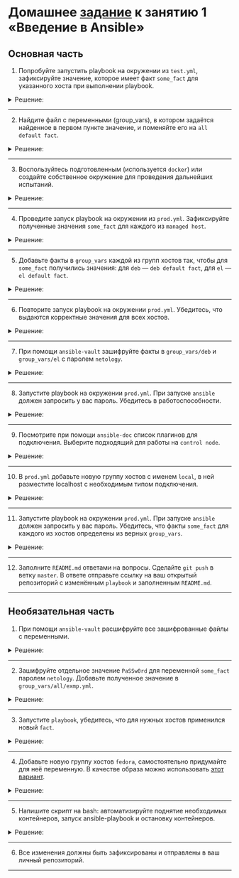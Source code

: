 # Домашнее [задание](https://github.com/netology-code/mnt-homeworks/blob/MNT-video/08-ansible-01-base/README.md) к занятию 1 «Введение в Ansible»

## Основная часть

1. Попробуйте запустить playbook на окружении из `test.yml`, зафиксируйте значение, которое имеет факт `some_fact` для указанного хоста при выполнении playbook.

<details><summary>Решение:</summary>

`some_fact`=`12`
```shell
08-ansible-01-base/playbooks(master)]$ ansible-playbook site.yml -i inventory/test.yml

PLAY [Print os facts] ************************************************************************************************************************************************************************

TASK [Gathering Facts] ***********************************************************************************************************************************************************************
ok: [localhost]

TASK [Print OS] ******************************************************************************************************************************************************************************
ok: [localhost] => {
    "msg": "Ubuntu"
}

TASK [Print fact] ****************************************************************************************************************************************************************************
ok: [localhost] => {
    "msg": 12
}

PLAY RECAP ***********************************************************************************************************************************************************************************
localhost                  : ok=3    changed=0    unreachable=0    failed=0    skipped=0    rescued=0    ignored=0
```

</details>

---

2. Найдите файл с переменными (group_vars), в котором задаётся найденное в первом пункте значение, и поменяйте его на `all default fact`.

<details><summary>Решение:</summary>

`08-ansible-01-base/playbooks/group_vars/all/examp.yml`:
```yaml
---
  some_fact: all default fact
```

```shell
$ ansible-playbook site.yml -i inventory/test.yml

PLAY [Print os facts] *******************************************************************************************************************************************************************

TASK [Gathering Facts] ******************************************************************************************************************************************************************
ok: [localhost]

TASK [Print OS] *************************************************************************************************************************************************************************
ok: [localhost] => {
    "msg": "Ubuntu"
}

TASK [Print fact] ***********************************************************************************************************************************************************************
ok: [localhost] => {
    "msg": "all default fact"
}

PLAY RECAP ******************************************************************************************************************************************************************************
localhost                  : ok=3    changed=0    unreachable=0    failed=0    skipped=0    rescued=0    ignored=0
```

</details>

---

3. Воспользуйтесь подготовленным (используется `docker`) или создайте собственное окружение для проведения дальнейших испытаний.

<details><summary>Решение:</summary>

```shell
$ docker ps -a
CONTAINER ID   IMAGE                           COMMAND                  CREATED          STATUS                     PORTS     NAMES
69395be4b800   ubuntu:latest                   "tail -f /dev/null"      12 minutes ago   Up 12 minutes                        ubuntu
2c30d921cfca   centos:7                        "tail -f /dev/null"      25 minutes ago   Up 25 minutes                        centos7
```

</details>

---

4. Проведите запуск playbook на окружении из `prod.yml`. Зафиксируйте полученные значения `some_fact` для каждого из `managed host`.

<details><summary>Решение:</summary>

```shell
$ ansible-playbook site.yml -i inventory/prod.yml

PLAY [Print os facts] *******************************************************************************************************************************************************************

TASK [Gathering Facts] ******************************************************************************************************************************************************************
ok: [ubuntu]
ok: [centos7]

TASK [Print OS] *************************************************************************************************************************************************************************
ok: [centos7] => {
    "msg": "CentOS"
}
ok: [ubuntu] => {
    "msg": "Ubuntu"
}

TASK [Print fact] ***********************************************************************************************************************************************************************
ok: [centos7] => {
    "msg": "el"
}
ok: [ubuntu] => {
    "msg": "deb"
}

PLAY RECAP ******************************************************************************************************************************************************************************
centos7                    : ok=3    changed=0    unreachable=0    failed=0    skipped=0    rescued=0    ignored=0   
ubuntu                     : ok=3    changed=0    unreachable=0    failed=0    skipped=0    rescued=0    ignored=0
```

</details>

---

5. Добавьте факты в `group_vars` каждой из групп хостов так, чтобы для `some_fact` получились значения: для `deb` — `deb default fact`, для `el` — `el default fact`.

<details><summary>Решение:</summary>

```shell
$ cat group_vars/{deb,el}/examp.yml
---
  some_fact: "deb default fact"
---
  some_fact: "el default fact"
```

</details>

---

6.  Повторите запуск playbook на окружении `prod.yml`. Убедитесь, что выдаются корректные значения для всех хостов.

<details><summary>Решение:</summary>

```shell
$ ansible-playbook site.yml -i inventory/prod.yml

PLAY [Print os facts] *******************************************************************************************************************************************************************

TASK [Gathering Facts] ******************************************************************************************************************************************************************
ok: [ubuntu]
ok: [centos7]

TASK [Print OS] *************************************************************************************************************************************************************************
ok: [centos7] => {
    "msg": "CentOS"
}
ok: [ubuntu] => {
    "msg": "Ubuntu"
}

TASK [Print fact] ***********************************************************************************************************************************************************************
ok: [centos7] => {
    "msg": "el default fact"
}
ok: [ubuntu] => {
    "msg": "deb default fact"
}

PLAY RECAP ******************************************************************************************************************************************************************************
centos7                    : ok=3    changed=0    unreachable=0    failed=0    skipped=0    rescued=0    ignored=0   
ubuntu                     : ok=3    changed=0    unreachable=0    failed=0    skipped=0    rescued=0    ignored=0
```

</details>

---

7. При помощи `ansible-vault` зашифруйте факты в `group_vars/deb` и `group_vars/el` с паролем `netology`.

<details><summary>Решение:</summary>

```shell
$ ansible-vault encrypt group_vars/{deb,el}/examp.yml
New Vault password: 
Confirm New Vault password: 
Encryption successful
```

```shell
$ cat group_vars/{deb,el}/examp.yml
$ANSIBLE_VAULT;1.1;AES256
38306163313239376532393663653038306433613563373032653732356661623862373163376339
3161303463363035326266326234393733396330653437350a333437353933353233643133373663
36336565646438303732393664346437333132343665313331323539616135613439326666313934
3939666462323763320a633031313339303331376266396262666466626233643936623832376164
35383938636263633838613134366231386439333435656265376264323730376363396532656537
6538333661613833636338383834373162323937363435643561
$ANSIBLE_VAULT;1.1;AES256
64353164383132333331346430366363333733616634663431653161303139643266333064366634
3830386364313937613364373833383236653161386232360a383031363764336637363732633761
33633465323565373132313766653465653331623130393862376262393137396130383462633535
3064353764626433320a643732343361666537333338376439356536353733383039663939373161
30373632316462396464623032313030653031326661383338363337323864373761643962643732
6536663136306136373565663164356464353966336535623362
```

</details>

---

8. Запустите playbook на окружении `prod.yml`. При запуске `ansible` должен запросить у вас пароль. Убедитесь в работоспособности.

<details><summary>Решение:</summary>

```shell
$ ansible-playbook site.yml -i inventory/prod.yml --ask-vault-pass
Vault password: 

PLAY [Print os facts] *******************************************************************************************************************************************************************

TASK [Gathering Facts] ******************************************************************************************************************************************************************
ok: [ubuntu]
ok: [centos7]

TASK [Print OS] *************************************************************************************************************************************************************************
ok: [centos7] => {
    "msg": "CentOS"
}
ok: [ubuntu] => {
    "msg": "Ubuntu"
}

TASK [Print fact] ***********************************************************************************************************************************************************************
ok: [centos7] => {
    "msg": "el default fact"
}
ok: [ubuntu] => {
    "msg": "deb default fact"
}

PLAY RECAP ******************************************************************************************************************************************************************************
centos7                    : ok=3    changed=0    unreachable=0    failed=0    skipped=0    rescued=0    ignored=0   
ubuntu                     : ok=3    changed=0    unreachable=0    failed=0    skipped=0    rescued=0    ignored=0
```

</details>

---

9. Посмотрите при помощи `ansible-doc` список плагинов для подключения. Выберите подходящий для работы на `control node`.

<details><summary>Решение:</summary>

`control node` - машина, с которой идёт управление через ansible
Ищем плагины для подключения (connection), видим большой список. Пробуем отфильтровать по `control`:
```shell
$ ansible-doc -t connection -l | grep -i "control"
ansible.builtin.local          execute on controller
community.docker.nsenter       execute on host running controller container
```

Видимо, нам нужен первый - `ansible.builtin.local`

</details>

---

10. В `prod.yml` добавьте новую группу хостов с именем  `local`, в ней разместите localhost с необходимым типом подключения.

<details><summary>Решение:</summary>

Добавляем в `prod.yml` следующие строки:
```yaml
  local:
    hosts:
      localhost:
        ansible_connection: local
```

</details>

---

11. Запустите playbook на окружении `prod.yml`. При запуске `ansible` должен запросить у вас пароль. Убедитесь, что факты `some_fact` для каждого из хостов определены из верных `group_vars`.

<details><summary>Решение:</summary>

```shell
$ ansible-playbook site.yml -i inventory/prod.yml --ask-vault-pass
Vault password: 

PLAY [Print os facts] *******************************************************************************************************************************************************************

TASK [Gathering Facts] ******************************************************************************************************************************************************************
ok: [ubuntu]
ok: [localhost]
ok: [centos7]

TASK [Print OS] *************************************************************************************************************************************************************************
ok: [centos7] => {
    "msg": "CentOS"
}
ok: [ubuntu] => {
    "msg": "Ubuntu"
}
ok: [localhost] => {
    "msg": "Ubuntu"
}

TASK [Print fact] ***********************************************************************************************************************************************************************
ok: [centos7] => {
    "msg": "el default fact"
}
ok: [ubuntu] => {
    "msg": "deb default fact"
}
ok: [localhost] => {
    "msg": "all default fact"
}

PLAY RECAP ******************************************************************************************************************************************************************************
centos7                    : ok=3    changed=0    unreachable=0    failed=0    skipped=0    rescued=0    ignored=0   
localhost                  : ok=3    changed=0    unreachable=0    failed=0    skipped=0    rescued=0    ignored=0   
ubuntu                     : ok=3    changed=0    unreachable=0    failed=0    skipped=0    rescued=0    ignored=0 
```

</details>

---

12. Заполните `README.md` ответами на вопросы. Сделайте `git push` в ветку `master`. В ответе отправьте ссылку на ваш открытый репозиторий с изменённым `playbook` и заполненным `README.md`.

---

## Необязательная часть

1. При помощи `ansible-vault` расшифруйте все зашифрованные файлы с переменными.

<details><summary>Решение:</summary>

```shell
$ ansible-vault decrypt group_vars/{deb,el}/*
Vault password: 
Decryption successful
```

```shell
 cat group_vars/{deb,el}/*
---
  some_fact: "deb default fact"
---
  some_fact: "el default fact"
```

</details>

---

2. Зашифруйте отдельное значение `PaSSw0rd` для переменной `some_fact` паролем `netology`. Добавьте полученное значение в `group_vars/all/exmp.yml`.

<details><summary>Решение:</summary>

```shell
$ ansible-vault encrypt_string
New Vault password: 
Confirm New Vault password: 
Reading plaintext input from stdin. (ctrl-d to end input, twice if your content does not already have a newline)
PaSSw0rd                   
Encryption successful
!vault |
          $ANSIBLE_VAULT;1.1;AES256
          65643633363935323966303932343830313164663062316164303061393432643537376539666131
          3337333139616130663264656131653538633033366439370a343132613838613133636137346630
          30616465646632633236343135376533356333303734333032333531646435306130396666646337
          3461386533363030610a633637666134326162613839396332616537336465356265303933336336
          3735
```

```shell
$ cat group_vars/all/*
---
some_fact: !vault |
  $ANSIBLE_VAULT;1.1;AES256
  65643633363935323966303932343830313164663062316164303061393432643537376539666131
  3337333139616130663264656131653538633033366439370a343132613838613133636137346630
  30616465646632633236343135376533356333303734333032333531646435306130396666646337
  3461386533363030610a633637666134326162613839396332616537336465356265303933336336
  3735
```

</details>

---

3. Запустите `playbook`, убедитесь, что для нужных хостов применился новый `fact`.

<details><summary>Решение:</summary>

```shell
$ ansible-playbook site.yml -i inventory/prod.yml --ask-vault-pass
Vault password: 

PLAY [Print os facts] ***************************************************************************************************************************************************

TASK [Gathering Facts] **************************************************************************************************************************************************
ok: [ubuntu]
ok: [localhost]
ok: [centos7]

TASK [Print OS] *********************************************************************************************************************************************************
ok: [centos7] => {
    "msg": "CentOS"
}
ok: [ubuntu] => {
    "msg": "Ubuntu"
}
ok: [localhost] => {
    "msg": "Ubuntu"
}

TASK [Print fact] *******************************************************************************************************************************************************
ok: [centos7] => {
    "msg": "el default fact"
}
ok: [ubuntu] => {
    "msg": "deb default fact"
}
ok: [localhost] => {
    "msg": "PaSSw0rd"
}

PLAY RECAP **************************************************************************************************************************************************************
centos7                    : ok=3    changed=0    unreachable=0    failed=0    skipped=0    rescued=0    ignored=0   
localhost                  : ok=3    changed=0    unreachable=0    failed=0    skipped=0    rescued=0    ignored=0   
ubuntu                     : ok=3    changed=0    unreachable=0    failed=0    skipped=0    rescued=0    ignored=0
```

</details>

---

4. Добавьте новую группу хостов `fedora`, самостоятельно придумайте для неё переменную. В качестве образа можно использовать [этот вариант](https://hub.docker.com/r/pycontribs/fedora).

<details><summary>Решение:</summary>

Добавляем в `prod.yml` нашу новую группу 
```yaml
  fed:
    hosts:
      fedora:
        ansible_connection: docker
```

Создаём файл `08-ansible-01-base/playbooks/group_vars/fed/examp.yml` со следующим содержимым:
```yaml
---
  some_fact: "fed default fact"
```

Проверяем:
```shell
$ ansible-playbook site.yml -i inventory/prod.yml --ask-vault-pass
Vault password: 

PLAY [Print os facts] ***************************************************************************************************************************************************

TASK [Gathering Facts] **************************************************************************************************************************************************
ok: [ubuntu]
ok: [localhost]
ok: [fedora]
ok: [centos7]

TASK [Print OS] *********************************************************************************************************************************************************
ok: [centos7] => {
    "msg": "CentOS"
}
ok: [ubuntu] => {
    "msg": "Ubuntu"
}
ok: [localhost] => {
    "msg": "Ubuntu"
}
ok: [fedora] => {
    "msg": "Fedora"
}

TASK [Print fact] *******************************************************************************************************************************************************
ok: [centos7] => {
    "msg": "el default fact"
}
ok: [ubuntu] => {
    "msg": "deb default fact"
}
ok: [fedora] => {
    "msg": "fed default fact"
}
ok: [localhost] => {
    "msg": "PaSSw0rd"
}

PLAY RECAP **************************************************************************************************************************************************************
centos7                    : ok=3    changed=0    unreachable=0    failed=0    skipped=0    rescued=0    ignored=0   
fedora                     : ok=3    changed=0    unreachable=0    failed=0    skipped=0    rescued=0    ignored=0   
localhost                  : ok=3    changed=0    unreachable=0    failed=0    skipped=0    rescued=0    ignored=0   
ubuntu                     : ok=3    changed=0    unreachable=0    failed=0    skipped=0    rescued=0    ignored=0
```

</details>

---

5. Напишите скрипт на bash: автоматизируйте поднятие необходимых контейнеров, запуск ansible-playbook и остановку контейнеров.

<details><summary>Решение:</summary>

Скрипт, пришлось немного попотеть, чтобы сделать его небольшим и поискать, как подтвердить пароль, в итоге проще скормить ансиблу файл с паролем:
```shell
#!/usr/bin/env bash
docker-compose up -d
ansible-playbook site.yml -i inventory/prod.yml --vault-password-file password_file
docker-compose down
```

```shell
$ ./adv.sh
[+] Running 4/4
 ✔ Network playbooks_default  Created                                                                                                                               0.1s 
 ✔ Container ubuntu           Started                                                                                                                               0.1s 
 ✔ Container fedora           Started                                                                                                                               0.1s 
 ✔ Container centos7          Started                                                                                                                               0.1s 

PLAY [Print os facts] ***************************************************************************************************************************************************

TASK [Gathering Facts] **************************************************************************************************************************************************
ok: [localhost]
ok: [ubuntu]
ok: [fedora]
ok: [centos7]

TASK [Print OS] *********************************************************************************************************************************************************
ok: [centos7] => {
    "msg": "CentOS"
}
ok: [ubuntu] => {
    "msg": "Ubuntu"
}
ok: [localhost] => {
    "msg": "Ubuntu"
}
ok: [fedora] => {
    "msg": "Fedora"
}

TASK [Print fact] *******************************************************************************************************************************************************
ok: [centos7] => {
    "msg": "el default fact"
}
ok: [ubuntu] => {
    "msg": "deb default fact"
}
ok: [localhost] => {
    "msg": "PaSSw0rd"
}
ok: [fedora] => {
    "msg": "fed default fact"
}

PLAY RECAP **************************************************************************************************************************************************************
centos7                    : ok=3    changed=0    unreachable=0    failed=0    skipped=0    rescued=0    ignored=0   
fedora                     : ok=3    changed=0    unreachable=0    failed=0    skipped=0    rescued=0    ignored=0   
localhost                  : ok=3    changed=0    unreachable=0    failed=0    skipped=0    rescued=0    ignored=0   
ubuntu                     : ok=3    changed=0    unreachable=0    failed=0    skipped=0    rescued=0    ignored=0   

[+] Running 4/4
 ✔ Container ubuntu           Removed                                                                                                                              10.5s 
 ✔ Container centos7          Removed                                                                                                                              10.6s 
 ✔ Container fedora           Removed                                                                                                                              10.7s 
 ✔ Network playbooks_default  Removed
```

</details>

---

6. Все изменения должны быть зафиксированы и отправлены в ваш личный репозиторий.

---